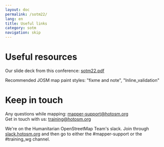 ```yaml
---
layout: doc
permalink: /sotm22/
lang: en
title: Useful links
category: sotm
navigation: skip
---
```


Useful resources
============

Our slide deck from this conference: [sotm22.pdf](https://www.learnosm.org/files/JOSM%20Workshop%20-%20SotM%202022.pdf)

Recommended JOSM map paint styles: "fixme and note", "Inline_validation"


Keep in touch
=============

Any questions while mapping: [mapper-support@hotosm.org](mailto:mapper-support@hotosm.org) <br/>
Get in touch with us: [training@hotosm.org](mailto:training@hotosm.org)

We're on the Humanitarian OpenStreetMap Team's slack. Join through [slack.hotosm.org](https://slack.hotosm.org) and then go to either the #mapper-support or the #training_wg channel.
